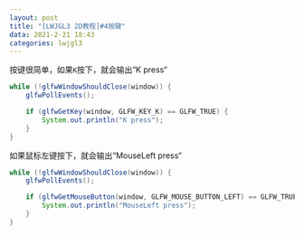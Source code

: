 ```yaml
---
layout: post
title: "[LWJGL3 2D教程]#4按键"
data: 2021-2-21 18:43
categories: lwjgl3
---
```


按键很简单，如果`K`按下，就会输出“K press“

```java
while (!glfwWindowShouldClose(window)) {
    glfwPollEvents();

    if (glfwGetKey(window, GLFW_KEY_K) == GLFW_TRUE) {
        System.out.println("K press");
    }
}
```

如果鼠标左键按下，就会输出“MouseLeft press“

```java
while (!glfwWindowShouldClose(window)) {
    glfwPollEvents();

    if (glfwGetMouseButton(window, GLFW_MOUSE_BUTTON_LEFT) == GLFW_TRUE) {
        System.out.println("MouseLeft press");
    }
}
```
